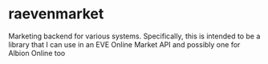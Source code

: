 # raevenmarket
Marketing backend for various systems. Specifically, this is intended to be a library that I can use in an EVE Online Market API and possibly one for Albion Online too
